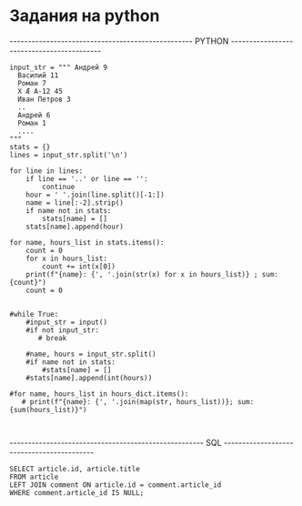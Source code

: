 # Задания на python




--------------------------------------------------   PYTHON ------------------------------------------   

```
input_str = """ Андрей 9
  Василий 11
  Роман 7
  X Æ A-12 45
  Иван Петров 3
  ..
  Андрей 6
  Роман 1
  ....
"""
stats = {}
lines = input_str.split('\n')

for line in lines:
    if line == '..' or line == '':
        continue
    hour = ' '.join(line.split()[-1:])
    name = line[:-2].strip()
    if name not in stats:
        stats[name] = []
    stats[name].append(hour)

for name, hours_list in stats.items():
    count = 0
    for x in hours_list:
        count += int(x[0])
    print(f"{name}: {', '.join(str(x) for x in hours_list)} ; sum: {count}")
    count = 0
    
    
#while True:
    #input_str = input()
    #if not input_str:
       # break

    #name, hours = input_str.split()
    #if name not in stats:
        #stats[name] = []
    #stats[name].append(int(hours))

#for name, hours_list in hours_dict.items():
   # print(f"{name}: {', '.join(map(str, hours_list))}; sum: {sum(hours_list)}")
    
    
```
    
-----------------------------------------------------     SQL     ------------------------------------------        

```
SELECT article.id, article.title
FROM article
LEFT JOIN comment ON article.id = comment.article_id
WHERE comment.article_id IS NULL;
```
    
